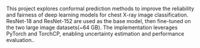 This project explores conformal prediction methods to improve the reliability and fairness of deep learning models for chest X-ray image classification.
ResNet-18 and ResNet-152 are used as the base model, then fine-tuned on the two large image datasets(~64 GB).
The implementation leverages PyTorch and TorchCP, enabling uncertainty estimation and performance evaluation..
